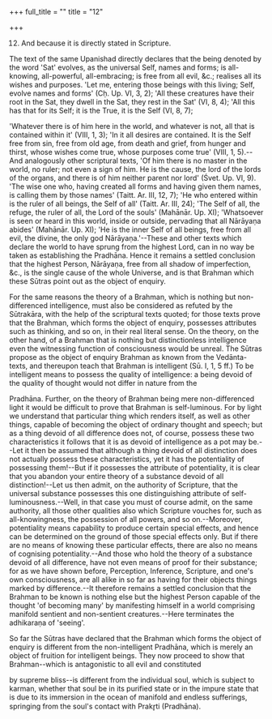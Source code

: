 +++
full_title = ""
title = "12"

+++


12. And because it is directly stated in Scripture.

The text of the same Upanishad directly declares that the being denoted by the word 'Sat' evolves, as the universal Self, names and forms; is all-knowing, all-powerful, all-embracing; is free from all evil, &c.; realises all its wishes and purposes. 'Let me, entering those beings with this living; Self, evolve names and forms' (Cḥ. Up. VI, 3, 2); 'All these creatures have their root in the Sat, they dwell in the Sat, they rest in the Sat' (VI, 8, 4); 'All this has that for its Self; it is the True, it is the Self (VI, 8, 7);

 'Whatever there is of him here in the world, and whatever is not, all that is contained within it' (VIII, 1, 3); 'In it all desires are contained. It is the Self free from sin, free from old age, from death and grief, from hunger and thirst, whose wishes come true, whose purposes come true' (VIII, 1, 5).--And analogously other scriptural texts, 'Of him there is no master in the world, no ruler; not even a sign of him. He is the cause, the lord of the lords of the organs, and there is of him neither parent nor lord' (Śvet. Up. VI, 9). 'The wise one who, having created all forms and having given them names, is calling them by those names' (Taitt. Ar. III, 12, 7); 'He who entered within is the ruler of all beings, the Self of all' (Taitt. Ar. III, 24); 'The Self of all, the refuge, the ruler of all, the Lord of the souls' (Mahānār. Up. XI); 'Whatsoever is seen or heard in this world, inside or outside, pervading that all Nārāyaṇa abides' (Mahānār. Up. XI); 'He is the inner Self of all beings, free from all evil, the divine, the only god Nārāyaṇa.'--These and other texts which declare the world to have sprung from the highest Lord, can in no way be taken as establishing the Pradhāna. Hence it remains a settled conclusion that the highest Person, Nārāyaṇa, free from all shadow of imperfection, &c., is the single cause of the whole Universe, and is that Brahman which these Sūtras point out as the object of enquiry.

For the same reasons the theory of a Brahman, which is nothing but non-differenced intelligence, must also be considered as refuted by the Sūtrakāra, with the help of the scriptural texts quoted; for those texts prove that the Brahman, which forms the object of enquiry, possesses attributes such as thinking, and so on, in their real literal sense. On the theory, on the other hand, of a Brahman that is nothing but distinctionless intelligence even the witnessing function of consciousness would be unreal. The Sūtras propose as the object of enquiry Brahman as known from the Vedānta-texts, and thereupon teach that Brahman is intelligent (Sū. I, 1, 5 ff.) To be intelligent means to possess the quality of intelligence: a being devoid of the quality of thought would not differ in nature from the

 Pradhāna. Further, on the theory of Brahman being mere non-differenced light it would be difficult to prove that Brahman is self-luminous. For by light we understand that particular thing which renders itself, as well as other things, capable of becoming the object of ordinary thought and speech; but as a thing devoid of all difference does not, of course, possess these two characteristics it follows that it is as devoid of intelligence as a pot may be.--Let it then be assumed that although a thing devoid of all distinction does not actually possess these characteristics, yet it has the potentiality of possessing them!--But if it possesses the attribute of potentiality, it is clear that you abandon your entire theory of a substance devoid of all distinction!--Let us then admit, on the authority of Scripture, that the universal substance possesses this one distinguishing attribute of self-luminousness.--Well, in that case you must of course admit, on the same authority, all those other qualities also which Scripture vouches for, such as all-knowingness, the possession of all powers, and so on.--Moreover, potentiality means capability to produce certain special effects, and hence can be determined on the ground of those special effects only. But if there are no means of knowing these particular effects, there are also no means of cognising potentiality.--And those who hold the theory of a substance devoid of all difference, have not even means of proof for their substance; for as we have shown before, Perception, Inference, Scripture, and one's own consciousness, are all alike in so far as having for their objects things marked by difference.--It therefore remains a settled conclusion that the Brahman to be known is nothing else but the highest Person capable of the thought 'of becoming many' by manifesting himself in a world comprising manifold sentient and non-sentient creatures.--Here terminates the adhikaraṇa of 'seeing'.

So far the Sūtras have declared that the Brahman which forms the object of enquiry is different from the non-intelligent Pradhāna, which is merely an object of fruition for intelligent beings. They now proceed to show that Brahman--which is antagonistic to all evil and constituted

by supreme bliss--is different from the individual soul, which is subject to karman, whether that soul be in its purified state or in the impure state that is due to its immersion in the ocean of manifold and endless sufferings, springing from the soul's contact with Prakr̥ti (Pradhāna).

